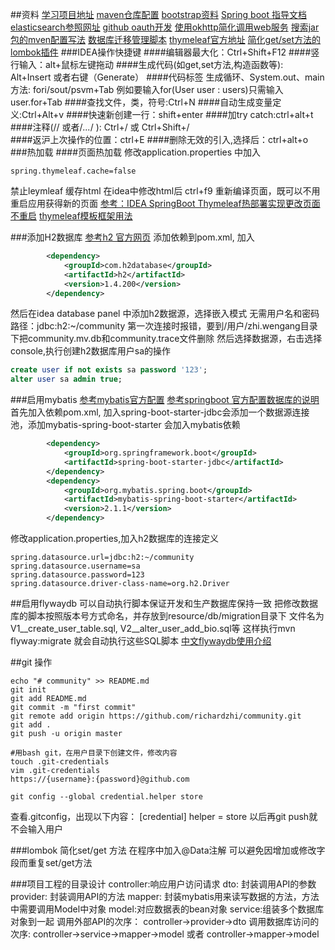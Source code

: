
##资料
[学习项目地址](https://github.com/codedrinker/community)
[maven仓库配置](https://www.cnblogs.com/winner-0715/p/7493387.html)
[bootstrap资料](https://v3.bootcss.com/getting-started/)
[Spring boot 指导文档](https://spring.io/guides/)
[elasticsearch参照网址](https://elasticsearch.cn/explore)
[github oauth开发](https://developer.github.com/apps/building-oauth-apps/)
[使用okhttp简化调用web服务](https://square.github.io/okhttp/)
[搜索jar包的mven配置写法](https://mvnrepository.com/)
[数据库迁移管理脚本](https://flywaydb.org/getstarted/firststeps/maven)
[thymeleaf官方地址](https://www.thymeleaf.org)
[简化get/set方法的lombok插件](https://projectlombok.org)
###IDEA操作快捷键
####编辑器最大化：Ctrl+Shift+F12
####竖行输入：alt+鼠标左键拖动
####生成代码(如get,set方法,构造函数等): Alt+Insert 或者右键（Generate）
####代码标签 生成循环、System.out、main方法:   fori/sout/psvm+Tab
例如要输入for(User user : users)只需输入user.for+Tab
####查找文件，类，符号:Ctrl+N
####自动生成变量定义:Ctrl+Alt+v
####快速新创建一行：shift+enter
####加try catch:ctrl+alt+t
####注释(// 或者/*...*/ ): Ctrl+/ 或 Ctrl+Shift+/  
####返沪上次操作的位置：ctrl+E
####删除无效的引入,选择后：ctrl+alt+o
###热加载
####页面热加载
修改application.properties 中加入
```properties
spring.thymeleaf.cache=false
```
禁止leymleaf 缓存html
在idea中修改html后 ctrl+f9 重新编译页面，既可以不用重启应用获得新的页面
[参考：IDEA SpringBoot Thymeleaf热部署实现更改页面不重启](https://blog.csdn.net/CoderBruis/article/details/89705013)
[thymeleaf模板框架用法](https://blog.csdn.net/u013399093/article/details/51768506)

###添加H2数据库
[参考h2 官方网页](http://www.h2database.com/html/quickstart.html)
添加依赖到pom.xml, 加入
```xml
        <dependency>
            <groupId>com.h2database</groupId>
            <artifactId>h2</artifactId>
            <version>1.4.200</version>
        </dependency>
```
然后在idea database panel 中添加h2数据源，选择嵌入模式
无需用户名和密码   路径：jdbc:h2:~/community
第一次连接时报错，要到/用户/zhi.wengang目录下把community.mv.db和community.trace文件删除
然后选择数据源，右击选择console,执行创建h2数据库用户sa的操作
```sql
create user if not exists sa password '123';
alter user sa admin true;
```

###启用mybatis
[参考mybatis官方配置](http://mybatis.org/spring-boot-starter/mybatis-spring-boot-autoconfigure/)
[参考springboot 官方配置数据库的说明](https://docs.spring.io/spring-boot/docs/2.2.4.RELEASE/reference/html/spring-boot-features.html#boot-features-sql)
首先加入依赖pom.xml, 加入spring-boot-starter-jdbc会添加一个数据源连接池，添加mybatis-spring-boot-starter 会加入mybatis依赖
```xml
        <dependency>
            <groupId>org.springframework.boot</groupId>
            <artifactId>spring-boot-starter-jdbc</artifactId>
        </dependency>
        <dependency>
            <groupId>org.mybatis.spring.boot</groupId>
            <artifactId>mybatis-spring-boot-starter</artifactId>
            <version>2.1.1</version>
        </dependency>
```
修改application.properties,加入h2数据库的连接定义
```properties
spring.datasource.url=jdbc:h2:~/community
spring.datasource.username=sa
spring.datasource.password=123
spring.datasource.driver-class-name=org.h2.Driver
```
##启用flywaydb 可以自动执行脚本保证开发和生产数据库保持一致
把修改数据库的脚本按照版本号方式命名，并存放到resource/db/migration目录下
文件名为 V1__create_user_table.sql, V2__alter_user_add_bio.sql等
这样执行mvn flyway:migrate 就会自动执行这些SQL脚本
[中文flywaydb使用介绍](https://www.cnblogs.com/ywjy/p/10959475.html)

##git 操作
```shell script
echo "# community" >> README.md
git init
git add README.md
git commit -m "first commit"
git remote add origin https://github.com/richardzhi/community.git
git add .
git push -u origin master

#用bash git，在用户目录下创建文件，修改内容
touch .git-credentials
vim .git-credentials
https://{username}:{password}@github.com

git config --global credential.helper store

```
查看.gitconfig，出现以下内容：
[credential] helper = store
以后再git push就不会输入用户
 
 ###lombok 简化set/get 方法
在程序中加入@Data注解 可以避免因增加或修改字段而重复set/get方法 
 
 ###项目工程的目录设计
 controller:响应用户访问请求
 dto: 封装调用API的参数
 provider: 封装调用API的方法
 mapper: 封装mybatis用来读写数据的方法，方法中需要调用Model中对象
 model:对应数据表的bean对象
 service:组装多个数据库对象到一起
 调用外部API的次序： controller->provider->dto
 调用数据库访问的次序: controller->service->mapper->model  或者 controller->mapper->model
 
 